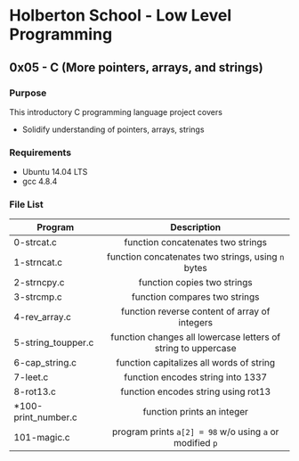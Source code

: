 # Holberton School - Low Level Programming
## 0x05 - C (More pointers, arrays, and strings)

### Purpose
This introductory C programming language project covers
* Solidify understanding of pointers, arrays, strings

### Requirements
* Ubuntu 14.04 LTS
* gcc 4.8.4

### File List
| Program	  | Description						     |
| --------------- |:--------------------------------------------------------:|
| 0-strcat.c  | function concatenates two strings |
| 1-strncat.c      | function concatenates two strings, using `n` bytes  	 |
| 2-strncpy.c	  | function copies two strings  |
| 3-strcmp.c 	  | function compares two strings	     		     |
| 4-rev_array.c	  | function reverse content of array of integers 	     |
| 5-string_toupper.c	  | function changes all lowercase letters of string to uppercase		     |
| 6-cap_string.c	  | function capitalizes all words of string    |
| 7-leet.c	  | function encodes string into 1337  |
| 8-rot13.c	  | function encodes string using rot13 	       	     |
| *100-print_number.c	  | function prints an integer	     |
| 101-magic.c	  | program prints `a[2] = 98` w/o using `a` or modified `p`  	       		     |